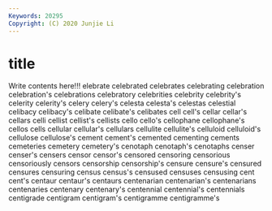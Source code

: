 ```yaml
---
Keywords: 20295
Copyright: (C) 2020 Junjie Li
---
```


# title

Write contents here!!!
elebrate 
celebrated 
celebrates 
celebrating 
celebration 
celebration's 
celebrations 
celebratory 
celebrities 
celebrity
celebrity's 
celerity 
celerity's 
celery 
celery's 
celesta 
celesta's 
celestas 
celestial 
celibacy
celibacy's 
celibate 
celibate's 
celibates 
cell 
cell's 
cellar 
cellar's 
cellars 
celli
cellist 
cellist's 
cellists 
cello 
cello's 
cellophane 
cellophane's 
cellos 
cells 
cellular
cellular's 
cellulars 
cellulite 
cellulite's 
celluloid 
celluloid's 
cellulose 
cellulose's 
cement 
cement's
cemented 
cementing 
cements 
cemeteries 
cemetery 
cemetery's 
cenotaph 
cenotaph's 
cenotaphs 
censer
censer's 
censers 
censor 
censor's 
censored 
censoring 
censorious 
censoriously 
censors 
censorship
censorship's 
censure 
censure's 
censured 
censures 
censuring 
census 
census's 
censused 
censuses
censusing 
cent 
cent's 
centaur 
centaur's 
centaurs 
centenarian 
centenarian's 
centenarians 
centenaries
centenary 
centenary's 
centennial 
centennial's 
centennials 
centigrade 
centigram 
centigram's 
centigramme 
centigramme's
